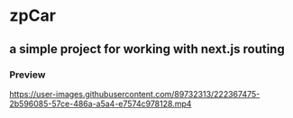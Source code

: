 # zpCar

## a simple project for working with next.js routing

### Preview

https://user-images.githubusercontent.com/89732313/222367475-2b596085-57ce-486a-a5a4-e7574c978128.mp4
